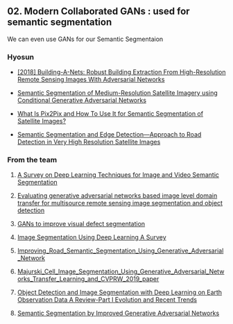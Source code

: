 ## 02. Modern Collaborated GANs : used for semantic segmentation
We can even use GANs for our Semantic Segmentaion

### Hyosun 
* [[2018] Building-A-Nets: Robust Building Extraction From High-Resolution Remote Sensing Images With Adversarial Networks](http://mmvc.engineering.nyu.edu/upload/20200620/f/b/Building-A-Nets%20-%20Robust%20Building%20Extraction%20From%20High-Resolution%20Remote%20Sensing%20Images%20With%20Adversarial%20Networks.pdf)

* [Semantic Segmentation of Medium-Resolution Satellite Imagery using Conditional Generative Adversarial Networks](https://arxiv.org/pdf/2012.03093.pdf)

* [What Is Pix2Pix and How To Use It for Semantic Segmentation of Satellite Images?](https://github.com/A2Amir/Pix2Pix-for-Semantic-Segmentation-of-Satellite-Images)

* [Semantic Segmentation and Edge Detection—Approach to Road Detection in Very High Resolution Satellite Images](https://www.mdpi.com/2072-4292/14/3/613/pdf)

### From the team
01. [A Survey on Deep Learning Techniques for Image and Video Semantic Segmentation](https://e-tarjome.com/storage/panel/fileuploads/2019-06-15/1560581890_E11312-e-tarjome.pdf)

02. [Evaluating generative adversarial networks based image level domain transfer for multisource remote sensing image segmentation and object detection](https://www.tandfonline.com/doi/epub/10.1080/01431161.2020.1757782?needAccess=true)

03. [GANs to improve visual defect segmentation](https://www.mdpi.com/2076-3417/11/14/6368/pdf)

04. [Image Segmentation Using Deep Learning A Survey](https://arxiv.org/pdf/2001.05566.pdf)

05. [Improving_Road_Semantic_Segmentation_Using_Generative_Adversarial_Network](https://ieeexplore.ieee.org/stamp/stamp.jsp?tp=&arnumber=9416669)

06. [Majurski_Cell_Image_Segmentation_Using_Generative_Adversarial_Networks_Transfer_Learning_and_CVPRW_2019_paper](https://openaccess.thecvf.com/content_CVPRW_2019/papers/CVMI/Majurski_Cell_Image_Segmentation_Using_Generative_Adversarial_Networks_Transfer_Learning_and_CVPRW_2019_paper.pdf)

07. [Object Detection and Image Segmentation with Deep Learning on Earth Observation Data A Review-Part I Evolution and Recent Trends](https://www.mdpi.com/2072-4292/12/10/1667/pdf?version=1590640922)

08. [Semantic Segmentation by Improved Generative Adversarial Networks](https://arxiv.org/ftp/arxiv/papers/2104/2104.09917.pdf)   

